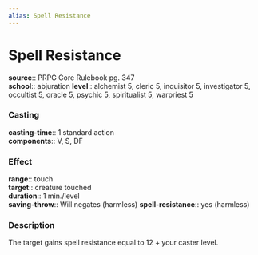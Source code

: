 ```yaml
---
alias: Spell Resistance
---
```


# Spell Resistance 

**source**:: PRPG Core Rulebook pg. 347  
**school**:: abjuration
**level**:: alchemist 5, cleric 5, inquisitor 5, investigator 5, occultist 5, oracle 5, psychic 5, spiritualist 5, warpriest 5

### Casting 

**casting-time**:: 1 standard action  
**components**:: V, S, DF

### Effect 

**range**:: touch  
**target**:: creature touched  
**duration**:: 1 min./level  
**saving-throw**:: Will negates (harmless)
**spell-resistance**:: yes (harmless)

### Description 

The target gains spell resistance equal to 12 + your caster level.
